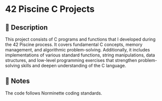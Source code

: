 # 42 Piscine C Projects

 ## 📌 Description
   This project consists of C programs and functions that I developed during the 42 Piscine process. It covers fundamental C concepts, memory management, and algorithmic problem-solving. Additionally, it includes implementations of various standard functions, string manipulations, data structures, and low-level programming exercises that strengthen problem-solving skills and deepen understanding of the C language.

## 📢 Notes
The code follows Norminette coding standards.

